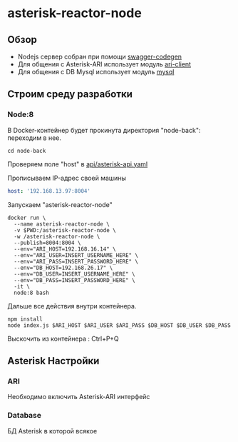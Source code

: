 # asterisk-reactor-node

## Обзор
- Nodejs сервер собран при помощи [swagger-codegen](https://github.com/swagger-api/swagger-codegen)
- Для общения с Asterisk-ARI использует модуль [ari-client](https://github.com/asterisk/node-ari-client)
- Для общения с DB Mysql использует модуль [mysql](https://github.com/mysqljs/mysql)

## Строим среду разработки

### Node:8
В Docker-контейнер будет прокинута директория "node-back": переходим в нее.
```
cd node-back
```

Проверяем поле "host" в [api/asterisk-api.yaml](https://github.com/ars-anosov/asterisk-stasis-react/blob/master/node-back/api/asterisk-api.yaml)

Прописываем IP-адрес своей машины
```yaml
host: '192.168.13.97:8004'
```

Запускаем "asterisk-reactor-node"
```
docker run \
  --name asterisk-reactor-node \
  -v $PWD:/asterisk-reactor-node \
  -w /asterisk-reactor-node \
  --publish=8004:8004 \
  --env="ARI_HOST=192.168.16.14" \
  --env="ARI_USER=INSERT_USERNAME_HERE" \
  --env="ARI_PASS=INSERT_PASSWORD_HERE" \
  --env="DB_HOST=192.168.26.17" \
  --env="DB_USER=INSERT_USERNAME_HERE" \
  --env="DB_PASS=INSERT_PASSWORD_HERE" \
  -it \
  node:8 bash
```

Дальше все действия внутри контейнера.

```
npm install
node index.js $ARI_HOST $ARI_USER $ARI_PASS $DB_HOST $DB_USER $DB_PASS
```
Выскочить из контейнера : Ctrl+P+Q

## Asterisk Настройки

### ARI
Необходимо включить Asterisk-ARI интерфейс

### Database
БД Asterisk в которой всякое